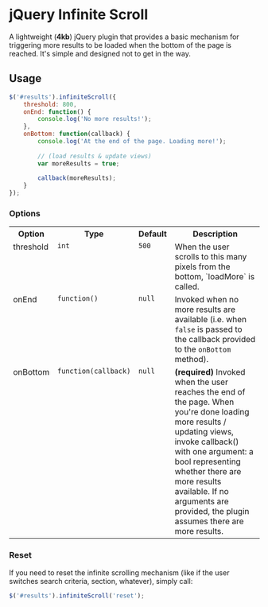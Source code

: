 # jQuery Infinite Scroll

A lightweight (**4kb**) jQuery plugin that provides a basic mechanism for triggering more results to be loaded when the bottom of the page is reached. It's simple and designed not to get in the way.

## Usage

```javascript
$('#results').infiniteScroll({
	threshold: 800,
	onEnd: function() {
		console.log('No more results!');
	},
	onBottom: function(callback) {
		console.log('At the end of the page. Loading more!');
		
		// (load results & update views)
		var moreResults = true;
		
		callback(moreResults);
	}
});
```

### Options

<table>
	<tr>
		<th>Option</th>
		<th>Type</th>
		<th>Default</th>
		<th>Description</th>
	</tr>
	<tr>
		<td valign="top">threshold</td>
		<td valign="top"><code>int</code></td>
		<td valign="top"><code>500</code></td>
		<td valign="top">When the user scrolls to this many pixels from the bottom, `loadMore` is called.</td>
	</tr>
	<tr>
		<td valign="top">onEnd</td>
		<td valign="top"><code>function()</code></td>
		<td valign="top"><code>null</code></td>
		<td valign="top">Invoked when no more results are available (i.e. when <code>false</code> is passed to the callback provided to the <code>onBottom</code> method).</td>
	</tr>
	<tr>
		<td valign="top">onBottom</td>
		<td valign="top"><code>function(callback)</code></td>
		<td valign="top"><code>null</code></td>
		<td valign="top"><strong>(required)</strong> Invoked when the user reaches the end of the page. When you're done loading more results / updating views, invoke callback() with one argument: a bool representing whether there are more results available. If no arguments are provided, the plugin assumes there are more results.</td>
	</tr>
</table>

### Reset

If you need to reset the infinite scrolling mechanism (like if the user switches search criteria, section, whatever), simply call:

```javascript
$('#results').infiniteScroll('reset');
```